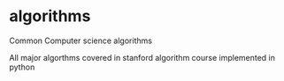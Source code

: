 # algorithms
Common Computer science algorithms


All major algorthms covered in stanford algorithm course implemented in python
